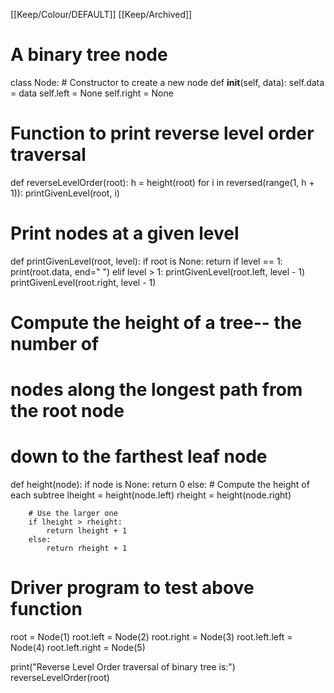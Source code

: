 [[Keep/Colour/DEFAULT]] [[Keep/Archived]] 

# A binary tree node
class Node:
    # Constructor to create a new node
    def __init__(self, data):
        self.data = data
        self.left = None
        self.right = None

# Function to print reverse level order traversal
def reverseLevelOrder(root):
    h = height(root)
    for i in reversed(range(1, h + 1)):
        printGivenLevel(root, i)

# Print nodes at a given level
def printGivenLevel(root, level):
    if root is None:
        return
    if level == 1:
        print(root.data, end=" ")
    elif level > 1:
        printGivenLevel(root.left, level - 1)
        printGivenLevel(root.right, level - 1)

# Compute the height of a tree-- the number of
# nodes along the longest path from the root node
# down to the farthest leaf node
def height(node):
    if node is None:
        return 0
    else:
        # Compute the height of each subtree
        lheight = height(node.left)
        rheight = height(node.right)

        # Use the larger one
        if lheight > rheight:
            return lheight + 1
        else:
            return rheight + 1

# Driver program to test above function
root = Node(1)
root.left = Node(2)
root.right = Node(3)
root.left.left = Node(4)
root.left.right = Node(5)

print("Reverse Level Order traversal of binary tree is:")
reverseLevelOrder(root)

